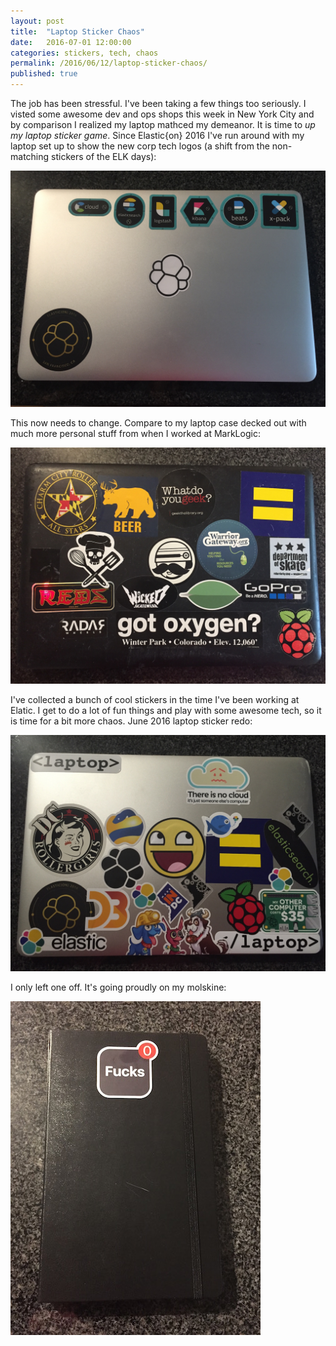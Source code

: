 ```yaml
---
layout: post
title:  "Laptop Sticker Chaos"
date:   2016-07-01 12:00:00
categories: stickers, tech, chaos
permalink: /2016/06/12/laptop-sticker-chaos/
published: true
---
```


The job has been stressful.  I've been taking a few things too seriously.  I visted some awesome dev and ops shops this week in New York City and by comparison I realized my laptop mathced my demeanor. It is time to *up my laptop sticker game*.  Since Elastic{on} 2016 I've run around with my laptop set up to show the new corp tech logos (a shift from the non-matching stickers of the ELK days):

![Too Corporate](/images/posts/2016-07-01-corp.jpg "Too Corporate")

This now needs to change. Compare to my laptop case decked out with much more personal stuff from when I worked at MarkLogic:

![Old Personal Style](/images/posts/2016-07-01-old.jpg "Old Personal Style")

I've collected a bunch of cool stickers in the time I've been working at Elatic.  I get to do a lot of fun things and play with some awesome tech, so it is time for a bit more chaos.  June 2016 laptop sticker redo:

![Embrace the Chaos](/images/posts/2016-07-01-chaos.jpg "Embrace the Chaos")

I only left one off.  It's going proudly on my molskine:

![Zero Fs](/images/posts/2016-07-01-zero.jpg "Zero Fs")

